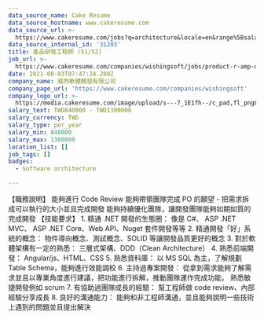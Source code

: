 ```yaml
---
data_source_name: Cake Resume
data_source_hostname: www.cakeresume.com
data_source_url: >-
  https://www.cakeresume.com/jobs?q=architecture&locale=en&range%5Bsalary_range%5D%5Bmin%5D=1000000&page=4
data_source_internal_id: '31203'
title: 產品研發工程師 (S1/S2)
job_url: >-
  https://www.cakeresume.com/companies/wishingsoft/jobs/product-r-amp-d-engineer-s1-s2
date: 2021-08-03T07:47:24.208Z
company_name: 威煦軟體開發有限公司
company_page_url: 'https://www.cakeresume.com/companies/wishingsoft'
company_logo_url: >-
  https://media.cakeresume.com/image/upload/s---7_1E1fh--/c_pad,fl_png8,h_200,w_200/v1622527112/uygmfdxeogoheqydqw2x.png
salary_text: TWD840000 - TWD1300000
salary_currency: TWD
salary_type: per_year
salary_min: 840000
salary_max: 1300000
location_list: []
job_tags: []
badges:
  - Software architecture

---
```


【職務說明】 能夠進行 Code Review 能夠帶領團隊完成 PO 的願望 - 把需求拆成可以執行的大小並且完成開發 能夠持續優化團隊，讓開發團隊能夠如期如質的完成開發 【技能要求】 1. 精通 .NET 開發的生態圈： 像是 C#、 ASP .NET MVC、 ASP .NET Core、Web API、Nuget 套件開發等等 2. 精通開發「好」系統的概念： 物件導向概念、測試概念、SOLID 等讓開發品質更好的概念 3. 對於軟體架構有一定的熟悉： 三層式架構、DDD（Clean Architecture） 4. 熟悉前端開發： Angular/js、HTML、CSS 5. 熟悉資料庫： 以 MS SQL 為主，了解規劃 Table Schema，能夠進行效能調校 6. 主持過專案開發： 從拿到需求能夠了解需求並且以專業角度進行建議，把功能進行拆解，推動團隊運作完成功能。 熟悉敏捷開發例如 scrum 7. 有協助過團隊成長的經驗： 幫工程師做 code review、內部經驗分享成長 8. 良好的溝通能力： 能夠和非工程師溝通，並且能夠說明一些技術上遇到的問題並且提出解決